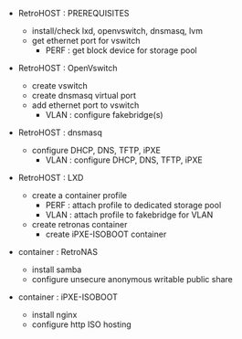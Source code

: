 - RetroHOST : PREREQUISITES
	- install/check lxd, openvswitch, dnsmasq, lvm
	- get ethernet port for vswitch
		- PERF : get block device for storage pool

- RetroHOST : OpenVswitch
	- create vswitch
	- create dnsmasq virtual port
	- add ethernet port to vswitch
		- VLAN : configure fakebridge(s)

- RetroHOST : dnsmasq
	- configure DHCP, DNS, TFTP, iPXE
		- VLAN : configure DHCP, DNS, TFTP, iPXE

- RetroHOST : LXD
	- create a container profile
		- PERF : attach profile to dedicated storage pool
		- VLAN : attach profile to fakebridge for VLAN
	- create retronas container
		- create iPXE-ISOBOOT container

- container : RetroNAS
	- install samba
	- configure unsecure anonymous writable public share

- container : iPXE-ISOBOOT
	- install nginx
	- configure http ISO hosting